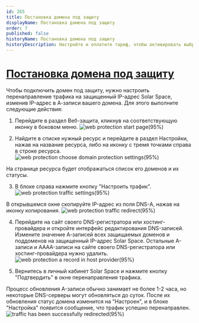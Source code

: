 ```yaml
---
id: 265
title: Постановка домена под защиту
displayName: Постановка домена под защиту
order: 7
published: false
historyName: Постановка домена под защиту
historyDescription: Настройте и оплатите тариф, чтобы активировать выбранные сервисы
---
```


# [Постановка домена под защиту](domain-name-protection)

Чтобы подключить домен под защиту, нужно настроить перенаправление трафика на защищенный IP-адрес Solar Space, изменив IP-адрес в А-записи вашего домена. Для этого выполните следующие действия:

1. Перейдите в раздел Веб-защита, кликнув на соответствующую иконку в боковом меню.
![web protection start page(95%)](https://img.solarspace.pro/docs/web-protection-start-page.jpg "Старовая страница ВЕБ-защиты")

2. Найдите в списке нужный ресурс и перейдите в раздел Настройки, нажав на название ресурса, либо на иконку с тремя точками справа в строке ресурса.
![web protection choose domain protection settings(95%)](https://img.solarspace.pro/docs/web-protection-choose-domain-protection-settings.jpg "Настройки веб-защиты домена")

На странице ресурса будет отображаться список его доменов и их статусы.

3. В блоке справа нажмите кнопку "Настроить трафик".
![web protection traffic settings(95%)](https://img.solarspace.pro/docs/web-protection-traffic-settings.jpg)

В открывшемся окне скопируйте IP-адрес из поля DNS-А, нажав на иконку копирования.
![web protection traffic redirect(95%)](https://img.solarspace.pro/docs/web-protection-traffic-redirect.jpg)

4. Перейдите на сайт своего DNS-регистратора или хостинг-провайдера и откройте интерфейс редактирования DNS-записей. Измените значение А-записей всех защищаемых доменов и поддоменов на защищенный IP-адрес Solar Space. Остальные A-записи и AAAA-записи на сайте своего DNS-регистратора или хостинг-провайдера нужно удалить.
![web protection a record in host provider(95%)](https://img.solarspace.pro/docs/web-protection-a-record-in-host-provider.jpg)

5. Вернитесь в личный кабинет Solar Space и нажмите кнопку "Подтвердить" в окне перенаправления трафика.

Процесс обновления A-записи обычно занимает не более 1-2 часа, но некоторые DNS-серверы могут обновляться до суток. После их обновления статус домена изменится на "Настроен", и в блоке "Настройка" появится сообщение, что трафик успешно перенаправлен.
![traffic has been successfully redirected(95%)](https://img.solarspace.pro/docs/traffic-has-been-successfully-redirected.jpg)
